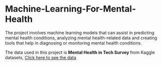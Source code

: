 # Machine-Learning-For-Mental-Health
The project involves machine learning models that can assist in predicting mental health conditions, analyzing mental health-related data and creating tools that help in diagnosing or monitoring mental health conditions.

The data used in this project is <b> Mental Health in Tech Survey </b> from Kaggle datasets, <a href="[https://www.example.com](https://www.kaggle.com/datasets/osmi/mental-health-in-tech-survey)">Click here to see the data </a>

